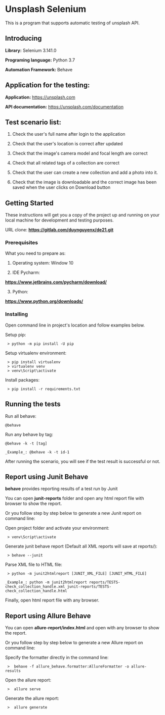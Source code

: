 # Unsplash Selenium

This is a program that supports automatic testing of unsplash API.

## Introducing
**Library:** Selenium 3.141.0

**Programing language:** Python 3.7

**Automation Framework:** Behave

## Application for the testing:

**Application:** https://unsplash.com

**API documentation:** https://unsplash.com/documentation

## Test scenario list:

1. Check the user's full name after login to the application

2. Check that the user's location is correct after updated

3. Check that the image's camera model and focal length are correct

4. Check that all related tags of a collection are correct

5. Check that the user can create a new collection and add a photo into it.

6.  Check that the image is downloadable and the correct image has been saved when the user clicks on Download button

## Getting Started

These instructions will get you a copy of the project up and running on your local machine for development and testing purposes.

URL clone: **https://gitlab.com/duynguyenx/de21.git**

### Prerequisites
What you need to prepare as:

1. Operating system: Window 10

2. IDE Pycharm:

**https://www.jetbrains.com/pycharm/download/**

3. Python:

**https://www.python.org/downloads/**

### Installing

Open command line in  project's location and follow examples below.

Setup pip:
```
 > python -m pip install -U pip
```

Setup virtualenv environment:
```
 > pip install virtualenv
 > virtualenv venv
 > venv\Script\activate
```

Install packages:

```
 > pip install -r requirements.txt
```

## Running the tests

Run all behave:

```
@behave
```

Run any behave by tag:

```
@behave -k -t [tag]
```
    _Example_: @behave -k -t id-1

After running the scenario, you will see if the test result is successful or not.

## Report using Junit Behave 

**behave** provides reporting results of a test run by Junit

You can open **junit-reports** folder and open any html report file with browser to show the report.

Or you follow step by step below to generate a new Junit report on command line:

Open project folder and activate your environment:

```
 > venv\Script\activate
```

Generate junit behave report (Default all XML reports will save at reports/):

```
 > behave --junit
```

Parse XML file to HTML file:

```
 > python -m junit2htmlreport [JUNIT_XML_FILE] [JUNIT_HTML_FILE]
```
    _Example_: python -m junit2htmlreport reports/TESTS-check_collection_handle.xml junit-reports/TESTS-check_collection_handle.html

Finally, open html report file with any browser.

## Report using Allure Behave 

You can open **allure-report/index.html** and open with any browser to show the report.

Or you follow step by step below to generate a new Allure report on command line:

Specify the formatter directly in the command line:

```
 >  behave -f allure_behave.formatter:AllureFormatter -o allure-results 
```

Open the allure report:

```
 >  allure serve 
```

Generate the allure report:

```
 >  allure generate
```